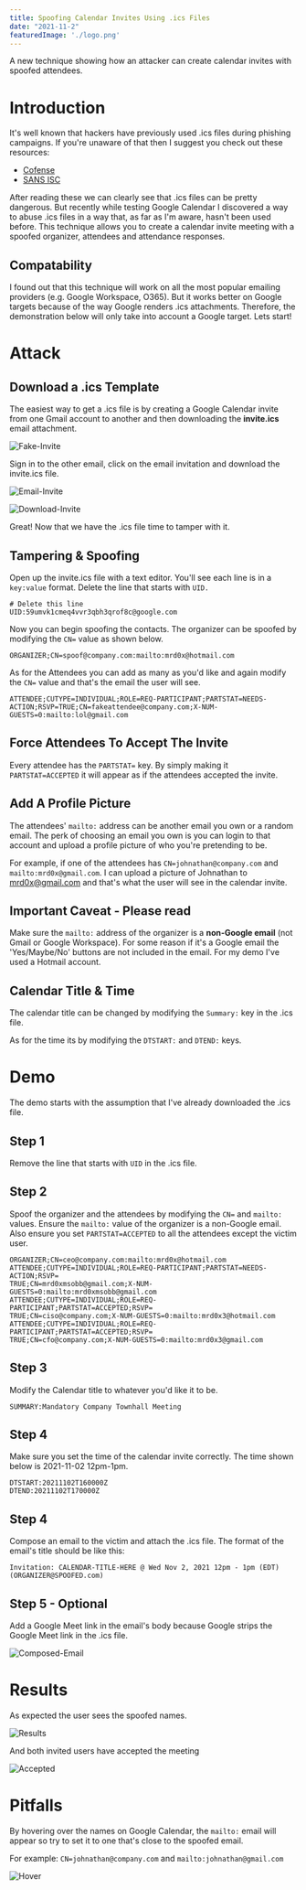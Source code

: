```yaml
---
title: Spoofing Calendar Invites Using .ics Files
date: "2021-11-2"
featuredImage: './logo.png'
---
```


A new technique showing how an attacker can create calendar invites with spoofed attendees<!-- end -->.

# Introduction

It's well known that hackers have previously used .ics files during phishing campaigns. If you're unaware of that then I suggest you check out these resources:

* <a target="_blank" href="https://cofense.com/youre-invited-phishing-links-inside-ics-calendar-attachments/">Cofense</a>
* <a target="_blank" href="https://isc.sans.edu/forums/diary/Spam+Delivered+via+ICS+Files/21611/">SANS ISC</a>

After reading these we can clearly see that .ics files can be pretty dangerous. But recently while testing Google Calendar I discovered a way to abuse .ics files in a way that, as far as I'm aware, hasn't been used before. This technique allows you to create a calendar invite meeting with a spoofed organizer, attendees and attendance responses.

## Compatability

I found out that this technique will work on all the most popular emailing providers (e.g. Google Workspace, O365). But it works better on Google targets because of the way Google renders .ics attachments. Therefore, the demonstration below will only take into account a Google target. Lets start!

# Attack

## Download a .ics Template

The easiest way to get a .ics file is by creating a Google Calendar invite from one Gmail account to another and then downloading the **invite.ics** email attachment.

![Fake-Invite](./fake-invite.png)

Sign in to the other email, click on the email invitation and download the invite.ics file.

![Email-Invite](./email-invite.png)

![Download-Invite](./download-invite-ics.png)

 Great! Now that we have the .ics file time to tamper with it.

 ## Tampering & Spoofing

 Open up the invite.ics file with a text editor. You'll see each line is in a `key:value` format. Delete the line that starts with `UID.`

    # Delete this line
    UID:59umvk1cmeq4vvr3qbh3qrof8c@google.com

 Now you can begin spoofing the contacts. The organizer can be spoofed by modifying the `CN=` value as shown below.

 `ORGANIZER;CN=spoof@company.com:mailto:mrd0x@hotmail.com`

 As for the Attendees you can add as many as you'd like and again modify the `CN=` value and that's the email the user will see.

 `ATTENDEE;CUTYPE=INDIVIDUAL;ROLE=REQ-PARTICIPANT;PARTSTAT=NEEDS-ACTION;RSVP=TRUE;CN=fakeattendee@company.com;X-NUM-GUESTS=0:mailto:lol@gmail.com`

## Force Attendees To Accept The Invite

Every attendee has the `PARTSTAT=` key. By simply making it `PARTSTAT=ACCEPTED` it will appear as if the attendees accepted the invite.

## Add A Profile Picture

The attendees' `mailto:` address can be another email you own or a random email. The perk of choosing an email you own is you can login to that account and upload a profile picture of who you're pretending to be.

For example, if one of the attendees has `CN=johnathan@company.com` and `mailto:mrd0x@gmail.com`. I can upload a picture of Johnathan to mrd0x@gmail.com and that's what the user will see in the calendar invite.

## Important Caveat - Please read

Make sure the `mailto:` address of the organizer is a **non-Google email** (not Gmail or Google Workspace). For some reason if it's a Google email the 'Yes/Maybe/No' buttons are not included in the email. For my demo I've used a Hotmail account.

## Calendar Title & Time

The calendar title can be changed by modifying the `Summary:` key in the .ics file.

As for the time its by modifying the `DTSTART:` and `DTEND:` keys.

# Demo

The demo starts with the assumption that I've already downloaded the .ics file.

## Step 1

Remove the line that starts with `UID` in the .ics file.

## Step 2

Spoof the organizer and the attendees by modifying the `CN=` and `mailto:` values. Ensure the `mailto:` value of the organizer is a non-Google email. Also ensure you set `PARTSTAT=ACCEPTED` to all the attendees except the victim user.

    ORGANIZER;CN=ceo@company.com:mailto:mrd0x@hotmail.com
    ATTENDEE;CUTYPE=INDIVIDUAL;ROLE=REQ-PARTICIPANT;PARTSTAT=NEEDS-ACTION;RSVP=
    TRUE;CN=mrd0xmsobb@gmail.com;X-NUM-GUESTS=0:mailto:mrd0xmsobb@gmail.com
    ATTENDEE;CUTYPE=INDIVIDUAL;ROLE=REQ-PARTICIPANT;PARTSTAT=ACCEPTED;RSVP=
    TRUE;CN=ciso@company.com;X-NUM-GUESTS=0:mailto:mrd0x3@hotmail.com
    ATTENDEE;CUTYPE=INDIVIDUAL;ROLE=REQ-PARTICIPANT;PARTSTAT=ACCEPTED;RSVP=
    TRUE;CN=cfo@company.com;X-NUM-GUESTS=0:mailto:mrd0x3@gmail.com

## Step 3

Modify the Calendar title to whatever you'd like it to be.

    SUMMARY:Mandatory Company Townhall Meeting

## Step 4

Make sure you set the time of the calendar invite correctly. The time shown below is 2021-11-02 12pm-1pm.

    DTSTART:20211102T160000Z
    DTEND:20211102T170000Z

## Step 4

Compose an email to the victim and attach the .ics file. The format of the email's title should be like this:

    Invitation: CALENDAR-TITLE-HERE @ Wed Nov 2, 2021 12pm - 1pm (EDT) (ORGANIZER@SPOOFED.com)

## Step 5 - Optional

Add a Google Meet link in the email's body because Google strips the Google Meet link in the .ics file.

![Composed-Email](./composedemail.png)

# Results

As expected the user sees the spoofed names.

![Results](./results.png)

And both invited users have accepted the meeting

![Accepted](./accepted.png)

# Pitfalls

By hovering over the names on Google Calendar, the `mailto:` email will appear so try to set it to one that's close to the spoofed email.

For example: `CN=johnathan@company.com` and `mailto:johnathan@gmail.com`

![Hover](./hover.png)


